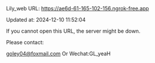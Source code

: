 Lily_web URL: https://ae6d-61-165-102-156.ngrok-free.app

Updated at: 2024-12-10 11:52:04

If you cannot open this URL, the server might be down.

Please contact: 

goley04@foxmail.com Or Wechat:GL_yeaH
